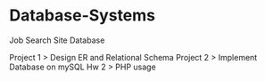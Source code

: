 # Database-Systems
Job Search Site Database

Project 1 > Design ER and Relational Schema
Project 2 > Implement Database on mySQL
Hw 2 > PHP usage
